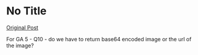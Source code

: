 # No Title

[Original Post](https://discourse.onlinedegree.iitm.ac.in/t/169029/231)

<p>For GA 5 - Q10 - do we have to return base64 encoded image or the url of the image?</p>